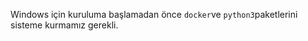 




Windows için kuruluma başlamadan önce `docker`ve `python3`paketlerini sisteme kurmamız gerekli.


